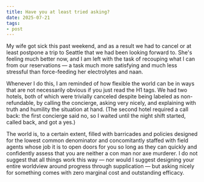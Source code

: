 ```yaml
---
title: Have you at least tried asking?
date: 2025-07-21
tags:
- post
---
```


My wife got sick this past weekend, and as a result we had to cancel or at least postpone a trip to Seattle that we had been looking forward to. She's feeling much better now, and I am left with the task of recouping what I can from our reservations — a task much more satisfying and much less stressful than force-feeding her electrolytes and naan.

Whenever I do this, I am reminded of how flexible the world can be in ways that are not necessarily obvious if you just read the H1 tags. We had two hotels, both of which were trivially canceled despite being labeled as non-refundable, by calling the concierge, asking very nicely, and explaining with truth and humility the situation at hand. (The second hotel required a call back: the first concierge said no, so I waited until the night shift started, called back, and got a yes.)

The world is, to a certain extent, filled with barricades and policies designed for the lowest common denominator and concomitantly staffed with field agents whose job it is to open doors for you so long as they can quickly and confidently assess that you are neither a con man nor axe murderer. I do not suggest that all things work this way — nor would I suggest designing your entire worldview around progress through supplication — but asking nicely for something comes with zero marginal cost and outstanding efficacy.